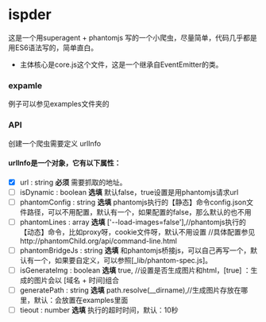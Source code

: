 # ispder
这是一个用superagent + phantomjs 写的一个小爬虫，尽量简单，代码几乎都是用ES6语法写的，简单直白。


* 主体核心是core.js这个文件，这是一个继承自EventEmitter的类。

### expamle
例子可以参见examples文件夹的

### API
创建一个爬虫需要定义 urlInfo
#### urlInfo是一个对象，它有以下属性：
- [x] url             : string **必须** 需要抓取的地址。
- [ ] isDynamic       : boolean **选填** 默认false，true设置是用phantomjs请求url
- [ ] phantomConfig   : string **选填** phantomjs执行的【静态】命令config.json文件路径，可以不用配置，默认有一个，如果配置的false，那么默认的也不用
- [ ] phantomLines    : array **选填** ['--load-images=false'],//phantomjs执行的【动态】命令，比如proxy呀，cookie文件呀，默认不用设置 //具体配置参见http://phantomChild.org/api/command-line.html
- [ ] phantomBridgeJs : string **选填** 和phantomjs桥接js，可以自己再写一个，默认有一个，如果要自定义，可以参照[_lib/phantom-spec.js]。
- [ ] isGenerateImg   : boolean **选填** true, //设置是否生成图片和html，[true] ：生成的图片会以 [域名 + 时间]组合
- [ ] generatePath    : string **选填** path.resolve(__dirname),//生成图片存放在哪里，默认：会放置在examples里面
- [ ] tieout          : number **选填** 执行的超时时间，默认：10秒